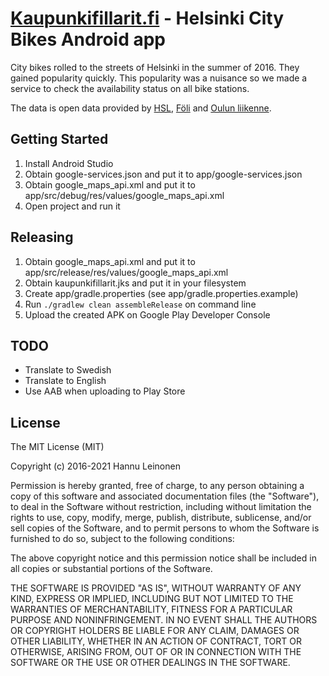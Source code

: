 [Kaupunkifillarit.fi](https://kaupunkifillarit.fi) - Helsinki City Bikes Android app
====================================================================================

City bikes rolled to the streets of Helsinki in the summer of 2016. They gained popularity quickly. This popularity was a nuisance so we made a service to check the availability status on all bike stations.

The data is open data provided by [HSL](https://www.hsl.fi/hsl/avoin-data), [Föli](https://www.foli.fi/fi/avoin-data) and [Oulun liikenne](https://wp.oulunliikenne.fi/avoin-data/).

Getting Started
---------------

1. Install Android Studio
1. Obtain google-services.json and put it to app/google-services.json
1. Obtain google_maps_api.xml and put it to app/src/debug/res/values/google_maps_api.xml 
1. Open project and run it

Releasing
---------

1. Obtain google_maps_api.xml and put it to app/src/release/res/values/google_maps_api.xml
1. Obtain kaupunkifillarit.jks and put it in your filesystem
1. Create app/gradle.properties (see app/gradle.properties.example)
1. Run `./gradlew clean assembleRelease` on command line
1. Upload the created APK on Google Play Developer Console

TODO
----

* Translate to Swedish
* Translate to English
* Use AAB when uploading to Play Store

License
-------

The MIT License (MIT)

Copyright (c) 2016-2021 Hannu Leinonen

Permission is hereby granted, free of charge, to any person obtaining a copy of this software and associated documentation files (the "Software"), to deal in the Software without restriction, including without limitation the rights to use, copy, modify, merge, publish, distribute, sublicense, and/or sell copies of the Software, and to permit persons to whom the Software is furnished to do so, subject to the following conditions:

The above copyright notice and this permission notice shall be included in all copies or substantial portions of the Software.

THE SOFTWARE IS PROVIDED "AS IS", WITHOUT WARRANTY OF ANY KIND, EXPRESS OR IMPLIED, INCLUDING BUT NOT LIMITED TO THE WARRANTIES OF MERCHANTABILITY, FITNESS FOR A PARTICULAR PURPOSE AND NONINFRINGEMENT. IN NO EVENT SHALL THE AUTHORS OR COPYRIGHT HOLDERS BE LIABLE FOR ANY CLAIM, DAMAGES OR OTHER LIABILITY, WHETHER IN AN ACTION OF CONTRACT, TORT OR OTHERWISE, ARISING FROM, OUT OF OR IN CONNECTION WITH THE SOFTWARE OR THE USE OR OTHER DEALINGS IN THE SOFTWARE.
